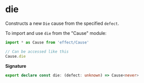 # die

Constructs a new `Die` cause from the specified `defect`.

To import and use `die` from the "Cause" module:

```ts
import * as Cause from 'effect/Cause'

// Can be accessed like this
Cause.die
```

**Signature**

```ts
export declare const die: (defect: unknown) => Cause<never>
```
